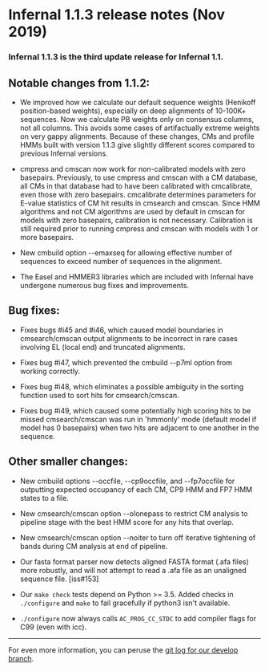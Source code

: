# Infernal 1.1.3 release notes (Nov 2019)

### Infernal 1.1.3 is the third update release for Infernal 1.1.

## Notable changes from 1.1.2:

 * We improved how we calculate our default sequence weights (Henikoff
   position-based weights), especially on deep alignments of 10-100K+
   sequences. Now we calculate PB weights only on consensus columns,
   not all columns. This avoids some cases of artifactually extreme
   weights on very gappy alignments. Because of these changes, CMs and
   profile HMMs built with version 1.1.3 give slightly different
   scores compared to previous Infernal versions.

 * cmpress and cmscan now work for non-calibrated models with zero
   basepairs. Previously, to use cmpress and cmscan with a CM
   database, all CMs in that database had to have been calibrated with
   cmcalibrate, even those with zero basepairs. cmcalibrate determines
   parameters for E-value statistics of CM hit results in cmsearch and
   cmscan. Since HMM algorithms and not CM algorithms are used by
   default in cmscan for models with zero basepairs, calibration is
   not necessary. Calibration is still required prior to running
   cmpress and cmscan with models with 1 or more basepairs. 

 * New cmbuild option --emaxseq for allowing effective number of
   sequences to exceed number of sequences in the alignment.

 * The Easel and HMMER3 libraries which are included with Infernal have
   undergone numerous bug fixes and improvements.

## Bug fixes:

 * Fixes bugs #i45 and #i46, which caused model boundaries in
   cmsearch/cmscan output alignments to be incorrect in rare cases
   involving EL (local end) and truncated alignments.

 * Fixes bug #i47, which prevented the cmbuild --p7ml option from
   working correctly.

 * Fixes bug #i48, which eliminates a possible ambiguity in the
   sorting function used to sort hits for cmsearch/cmscan.

 * Fixes bug #i49, which caused some potentially high scoring hits to
   be missed cmsearch/cmscan was run in 'hmmonly' mode (default model
   if model has 0 basepairs) when two hits are adjacent to one
   another in the sequence.

## Other smaller changes:

 * New cmbuild options --occfile, --cp9occfile, and --fp7occfile for
   outputting expected occupancy of each CM, CP9 HMM and FP7 HMM
   states to a file.
 
 * New cmsearch/cmscan option --olonepass to restrict CM analysis to
   pipeline stage with the best HMM score for any hits that overlap.

 * New cmsearch/cmscan option --noiter to turn off iterative
   tightening of bands during CM analysis at end of pipeline.

 * Our fasta format parser now detects aligned FASTA format (.afa
   files) more robustly, and will not attempt to read a .afa file as
   an unaligned sequence file. [iss#153]

 * Our `make check` tests depend on Python >= 3.5. Added checks in
   `./configure` and `make` to fail gracefully if python3 isn't available.

 * `./configure` now always calls `AC_PROG_CC_STDC` to add compiler flags
   for C99 (even with icc).

________________________________________________________________

For even more information, you can peruse the
[git log for our develop branch](https://github.com/EddyRivasLab/infernal/commits/develop).

